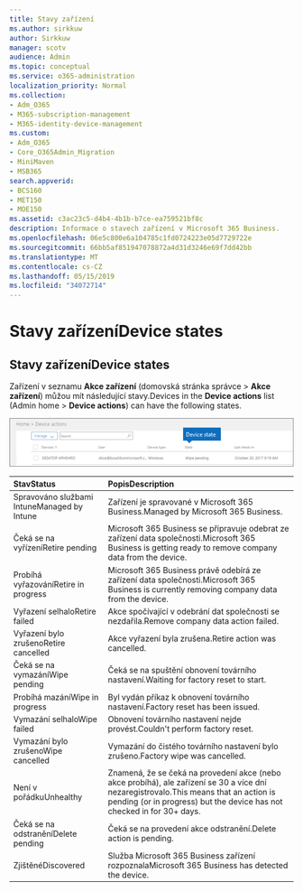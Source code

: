 ```yaml
---
title: Stavy zařízení
ms.author: sirkkuw
author: Sirkkuw
manager: scotv
audience: Admin
ms.topic: conceptual
ms.service: o365-administration
localization_priority: Normal
ms.collection:
- Adm_O365
- M365-subscription-management
- M365-identity-device-management
ms.custom:
- Adm_O365
- Core_O365Admin_Migration
- MiniMaven
- MSB365
search.appverid:
- BCS160
- MET150
- MOE150
ms.assetid: c3ac23c5-d4b4-4b1b-b7ce-ea759521bf8c
description: Informace o stavech zařízení v Microsoft 365 Business.
ms.openlocfilehash: 06e5c800e6a104785c1fd0724223e05d7729722e
ms.sourcegitcommit: 66bb5af851947078872a4d31d3246e69f7dd42bb
ms.translationtype: MT
ms.contentlocale: cs-CZ
ms.lasthandoff: 05/15/2019
ms.locfileid: "34072714"
---
```

# <a name="device-states"></a><span data-ttu-id="61586-103">Stavy zařízení</span><span class="sxs-lookup"><span data-stu-id="61586-103">Device states</span></span>

## <a name="device-states"></a><span data-ttu-id="61586-104">Stavy zařízení</span><span class="sxs-lookup"><span data-stu-id="61586-104">Device states</span></span>

<span data-ttu-id="61586-105">Zařízení v seznamu **Akce zařízení** (domovská stránka správce \> **Akce zařízení**) můžou mít následující stavy.</span><span class="sxs-lookup"><span data-stu-id="61586-105">Devices in the **Device actions** list (Admin home \> **Device actions**) can have the following states.</span></span>
  
![In the Device actions list, you can see the Devices states.](media/a621c47e-45d9-4e1a-beb9-c03254d40c1d.png)
  
|<span data-ttu-id="61586-107">**Stav**</span><span class="sxs-lookup"><span data-stu-id="61586-107">**Status**</span></span>|<span data-ttu-id="61586-108">**Popis**</span><span class="sxs-lookup"><span data-stu-id="61586-108">**Description**</span></span>|
|:-----|:-----|
|<span data-ttu-id="61586-109">Spravováno službami Intune</span><span class="sxs-lookup"><span data-stu-id="61586-109">Managed by Intune</span></span>  <br/> |<span data-ttu-id="61586-110">Zařízení je spravované v Microsoft 365 Business.</span><span class="sxs-lookup"><span data-stu-id="61586-110">Managed by Microsoft 365 Business.</span></span>  <br/> |
|<span data-ttu-id="61586-111">Čeká se na vyřízení</span><span class="sxs-lookup"><span data-stu-id="61586-111">Retire pending</span></span>  <br/> |<span data-ttu-id="61586-112">Microsoft 365 Business se připravuje odebrat ze zařízení data společnosti.</span><span class="sxs-lookup"><span data-stu-id="61586-112">Microsoft 365 Business is getting ready to remove company data from the device.</span></span>  <br/> |
|<span data-ttu-id="61586-113">Probíhá vyřazování</span><span class="sxs-lookup"><span data-stu-id="61586-113">Retire in progress</span></span>  <br/> |<span data-ttu-id="61586-114">Microsoft 365 Business právě odebírá ze zařízení data společnosti.</span><span class="sxs-lookup"><span data-stu-id="61586-114">Microsoft 365 Business is currently removing company data from the device.</span></span>  <br/> |
|<span data-ttu-id="61586-115">Vyřazení selhalo</span><span class="sxs-lookup"><span data-stu-id="61586-115">Retire failed</span></span>  <br/> | <span data-ttu-id="61586-116">Akce spočívající v odebrání dat společnosti se nezdařila.</span><span class="sxs-lookup"><span data-stu-id="61586-116">Remove company data action failed.</span></span>  <br/> |
|<span data-ttu-id="61586-117">Vyřazení bylo zrušeno</span><span class="sxs-lookup"><span data-stu-id="61586-117">Retire cancelled</span></span>  <br/> |<span data-ttu-id="61586-118">Akce vyřazení byla zrušena.</span><span class="sxs-lookup"><span data-stu-id="61586-118">Retire action was cancelled.</span></span>  <br/> |
|<span data-ttu-id="61586-119">Čeká se na vymazání</span><span class="sxs-lookup"><span data-stu-id="61586-119">Wipe pending</span></span>  <br/> |<span data-ttu-id="61586-120">Čeká se na spuštění obnovení továrního nastavení.</span><span class="sxs-lookup"><span data-stu-id="61586-120">Waiting for factory reset to start.</span></span>  <br/> |
|<span data-ttu-id="61586-121">Probíhá mazání</span><span class="sxs-lookup"><span data-stu-id="61586-121">Wipe in progress</span></span>  <br/> |<span data-ttu-id="61586-122">Byl vydán příkaz k obnovení továrního nastavení.</span><span class="sxs-lookup"><span data-stu-id="61586-122">Factory reset has been issued.</span></span>  <br/> |
|<span data-ttu-id="61586-123">Vymazání selhalo</span><span class="sxs-lookup"><span data-stu-id="61586-123">Wipe failed</span></span>  <br/> |<span data-ttu-id="61586-124">Obnovení továrního nastavení nejde provést.</span><span class="sxs-lookup"><span data-stu-id="61586-124">Couldn't perform factory reset.</span></span>  <br/> |
|<span data-ttu-id="61586-125">Vymazání bylo zrušeno</span><span class="sxs-lookup"><span data-stu-id="61586-125">Wipe cancelled</span></span>  <br/> |<span data-ttu-id="61586-126">Vymazání do čistého továrního nastavení bylo zrušeno.</span><span class="sxs-lookup"><span data-stu-id="61586-126">Factory wipe was cancelled.</span></span>  <br/> |
|<span data-ttu-id="61586-127">Není v pořádku</span><span class="sxs-lookup"><span data-stu-id="61586-127">Unhealthy</span></span>  <br/> |<span data-ttu-id="61586-128">Znamená, že se čeká na provedení akce (nebo akce probíhá), ale zařízení se 30 a více dní nezaregistrovalo.</span><span class="sxs-lookup"><span data-stu-id="61586-128">This means that an action is pending (or in progress) but the device has not checked in for 30+ days.</span></span>  <br/> |
|<span data-ttu-id="61586-129">Čeká se na odstranění</span><span class="sxs-lookup"><span data-stu-id="61586-129">Delete pending</span></span>  <br/> |<span data-ttu-id="61586-130">Čeká se na provedení akce odstranění.</span><span class="sxs-lookup"><span data-stu-id="61586-130">Delete action is pending.</span></span>  <br/> |
|<span data-ttu-id="61586-131">Zjištěné</span><span class="sxs-lookup"><span data-stu-id="61586-131">Discovered</span></span>  <br/> |<span data-ttu-id="61586-132">Služba Microsoft 365 Business zařízení rozpoznala</span><span class="sxs-lookup"><span data-stu-id="61586-132">Microsoft 365 Business has detected the device.</span></span>  <br/> |
   
